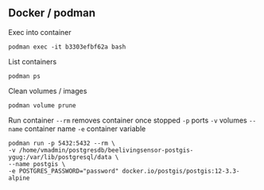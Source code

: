 
## Docker / podman
Exec into container
```
podman exec -it b3303efbf62a bash
```
List containers
```
podman ps
```
Clean volumes / images
```
podman volume prune
```
Run container
`--rm` removes container once stopped
`-p` ports
`-v` volumes
`--name` container name
`-e` container variable
```
podman run -p 5432:5432 --rm \
-v /home/vmadmin/postgresdb/beelivingsensor-postgis-ygug:/var/lib/postgresql/data \
--name postgis \
-e POSTGRES_PASSWORD="password" docker.io/postgis/postgis:12-3.3-alpine 
```
